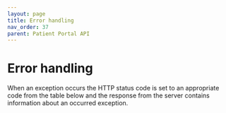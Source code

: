 ```yaml
---
layout: page
title: Error handling
nav_order: 37
parent: Patient Portal API
---
```


# Error handling
When an exception occurs the HTTP status code is set to an appropriate code from the table below and the response from the server contains information about an occurred exception.
